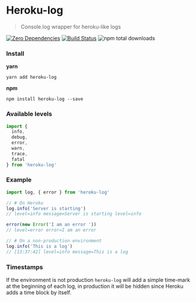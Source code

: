 # Heroku-log
> Console.log wrapper for heroku-like logs

[![Zero Dependencies](https://img.shields.io/badge/zero-dependencies-brightgreen.svg)]()
[![Build Status](https://travis-ci.org/entwicklerstube/heroku-log.svg?branch=master)](https://travis-ci.org/entwicklerstube/heroku-log)
![npm total downloads](https://img.shields.io/npm/dt/b3m.svg)

### Install
**yarn**
```
yarn add heroku-log
```

**npm**
```
npm install heroku-log --save
```

### Available levels
```js
import {
  info,
  debug,
  error,
  warn,
  trace,
  fatal
} from 'heroku-log'
```

### Example
```js
import log, { error } from 'heroku-log'

// # On Heroku
log.info('Server is starting')
// level=info message=Server is starting level=info

error(new Error('I am an error '))
// level=error error=I am an error

// # On a non-production environment
log.info('This is a log')
// [13:37:42] level=info message=This is a log
```

### Timestamps
If the environment is not production `heroku-log` will add a simple time-mark at the beginning of each log, in production it will be hidden since Heroku adds a time block by itself.
